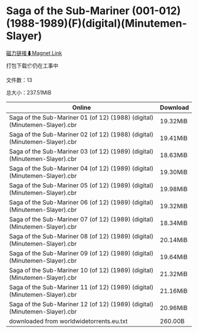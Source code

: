 # Saga of the Sub-Mariner (001-012)(1988-1989)(F)(digital)(Minutemen-Slayer)

[磁力链接⬇Magnet Link](magnet:?xt=urn:btih:6691467b0dcd25c26a1a1358532acad65502c5b1&dn=Saga%20of%20the%20Sub-Mariner%20%28001-012%29%281988-1989%29%28F%29%28digital%29%28Minutemen-Slayer%29)

打包下载📦仍在工事中

文件数：13

总大小：237.51MiB

Online | Download
--- | ---
Saga of the Sub-Mariner 01 (of 12) (1988) (digital) (Minutemen-Slayer).cbr | 19.32MiB
Saga of the Sub-Mariner 02 (of 12) (1988) (digital) (Minutemen-Slayer).cbr | 19.41MiB
Saga of the Sub-Mariner 03 (of 12) (1989) (digital) (Minutemen-Slayer).cbr | 18.63MiB
Saga of the Sub-Mariner 04 (of 12) (1989) (digital) (Minutemen-Slayer).cbr | 19.30MiB
Saga of the Sub-Mariner 05 (of 12) (1989) (digital) (Minutemen-Slayer).cbr | 19.98MiB
Saga of the Sub-Mariner 06 (of 12) (1989) (digital) (Minutemen-Slayer).cbr | 19.32MiB
Saga of the Sub-Mariner 07 (of 12) (1989) (digital) (Minutemen-Slayer).cbr | 18.34MiB
Saga of the Sub-Mariner 08 (of 12) (1989) (digital) (Minutemen-Slayer).cbr | 20.14MiB
Saga of the Sub-Mariner 09 (of 12) (1989) (digital) (Minutemen-Slayer).cbr | 19.64MiB
Saga of the Sub-Mariner 10 (of 12) (1989) (digital) (Minutemen-Slayer).cbr | 21.32MiB
Saga of the Sub-Mariner 11 (of 12) (1989) (digital) (Minutemen-Slayer).cbr | 21.16MiB
Saga of the Sub-Mariner 12 (of 12) (1989) (digital) (Minutemen-Slayer).cbr | 20.96MiB
downloaded from worldwidetorrents.eu.txt | 260.00B